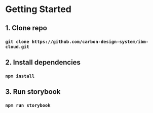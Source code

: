 # Getting Started

## 1. Clone repo

### `git clone https://github.com/carbon-design-system/ibm-cloud.git`

## 2. Install dependencies

### `npm install`

## 3. Run storybook

### `npm run storybook`
